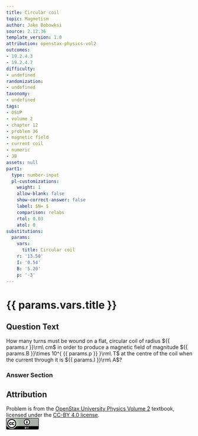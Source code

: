 ```yaml
---
title: Circular coil
topic: Magnetism
author: Jake Bobowksi
source: 2.12.36
template_version: 1.0
attribution: openstax-physics-vol2
outcomes:
- 19.2.4.3
- 19.2.4.7
difficulty:
- undefined
randomization:
- undefined
taxonomy:
- undefined
tags:
- OSUP
- volume 2
- chapter 12
- problem 36
- magnetic field
- current coil
- numeric
- JB
assets: null
part1:
  type: number-input
  pl-customizations:
    weight: 1
    allow-blank: false
    show-correct-answer: false
    label: $N= $
    comparison: relabs
    rtol: 0.03
    atol: 0
substitutions:
  params:
    vars:
      title: Circular coil
    r: '13.50'
    I: '0.54'
    B: '5.20'
    p: '-3'
---
```

# {{ params.vars.title }}

## Question Text

How many turns must be wound on a flat, circular coil of radius ${{ params.r }}\rm\ cm$ in order to produce a magnetic field of magnitude ${{ params.B }}\times 10^{ {{ params.p }} }\rm\ T$ at the centre of the coil when the current through it is ${{ params.I }}\rm\ A$?

### Answer Section

## Attribution

Problem is from the [OpenStax University Physics Volume 2](https://openstax.org/details/books/university-physics-volume-2) textbook, licensed under the [CC-BY 4.0 license](https://creativecommons.org/licenses/by/4.0/).<br>![Image representing the Creative Commons 4.0 BY license.](https://raw.githubusercontent.com/firasm/bits/master/by.png)